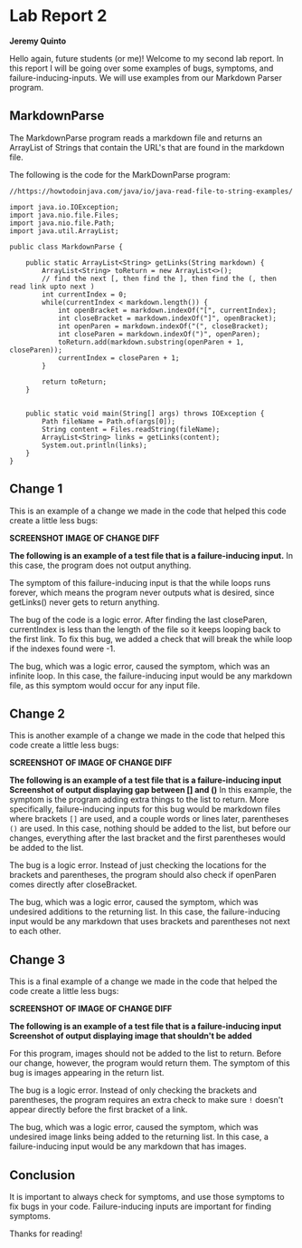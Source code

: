 # Lab Report 2
**Jeremy Quinto**

Hello again, future students (or me)! Welcome to my second lab report. In this report I will be going over some examples of bugs, symptoms, and failure-inducing-inputs. We will use examples from our Markdown Parser program. 

## MarkdownParse
The MarkdownParse program reads a markdown file and returns an ArrayList of Strings that contain the URL's that are found in the markdown file. 

The following is the code for the MarkDownParse program:
```
//https://howtodoinjava.com/java/io/java-read-file-to-string-examples/

import java.io.IOException;
import java.nio.file.Files;
import java.nio.file.Path;
import java.util.ArrayList;

public class MarkdownParse {

    public static ArrayList<String> getLinks(String markdown) {
        ArrayList<String> toReturn = new ArrayList<>();
        // find the next [, then find the ], then find the (, then read link upto next )
        int currentIndex = 0;
        while(currentIndex < markdown.length()) {
            int openBracket = markdown.indexOf("[", currentIndex);
            int closeBracket = markdown.indexOf("]", openBracket);
            int openParen = markdown.indexOf("(", closeBracket);
            int closeParen = markdown.indexOf(")", openParen);
            toReturn.add(markdown.substring(openParen + 1, closeParen));
            currentIndex = closeParen + 1;
        }

        return toReturn;
    }


    public static void main(String[] args) throws IOException {
        Path fileName = Path.of(args[0]);
        String content = Files.readString(fileName);
        ArrayList<String> links = getLinks(content);
	    System.out.println(links);
    }
}
```

## Change 1
This is an example of a change we made in the code that helped this code create a little less bugs:

**SCREENSHOT IMAGE OF CHANGE DIFF**

**The following is an example of a test file that is a failure-inducing input.**
In this case, the program does not output anything. 

The symptom of this failure-inducing input is that the while loops runs forever, which means the program never outputs what is desired, since getLinks() never gets to return anything. 

The bug of the code is a logic error. After finding the last closeParen, currentIndex is less than the length of the file so it keeps looping back to the first link. To fix this bug, we added a check that will break the while loop if the indexes found were -1. 

The bug, which was a logic error, caused the symptom, which was an infinite loop. In this case, the failure-inducing input would be any markdown file, as this symptom would occur for any input file. 

## Change 2
This is another example of a change we made in the code that helped this code create a little less bugs:

**SCREENSHOT OF IMAGE OF CHANGE DIFF**

**The following is an example of a test file that is a failure-inducing input**
**Screenshot of output displaying gap between [] and ()**
In this example, the symptom is the program adding extra things to the list to return. More specifically, failure-inducing inputs for this bug would be markdown files where brackets `[]` are used, and a couple words or lines later, parentheses `()` are used. In this case, nothing should be added to the list, but before our changes, everything after the last bracket and the first parentheses would be added to the list.

The bug is a logic error. Instead of just checking the locations for the brackets and parentheses, the program should also check if openParen comes directly after closeBracket. 

The bug, which was a logic error, caused the symptom, which was undesired additions to the returning list. In this case, the failure-inducing input would be any markdown that uses brackets and parentheses not next to each other. 

## Change 3
This is a final example of a change we made in the code that helped the code create a little less bugs:

**SCREENSHOT OF IMAGE OF CHANGE DIFF**

**The following is an example of a test file that is a failure-inducing input**
**Screenshot of output displaying image that shouldn't be added**

For this program, images should not be added to the list to return. Before our change, however, the program would return them. The symptom of this bug is images appearing in the return list. 

The bug is a logic error. Instead of only checking the brackets and parentheses, the program requires an extra check to make sure `!` doesn't appear directly before the first bracket of a link. 

The bug, which was a logic error, caused the symptom, which was undesired image links being added to the returning list. In this case, a failure-inducing input would be any markdown that has images.

## Conclusion

It is important to always check for symptoms, and use those symptoms to fix bugs in your code. Failure-inducing inputs are important for finding symptoms. 

Thanks for reading!
